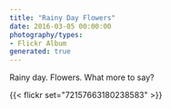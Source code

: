 ```yaml
---
title: "Rainy Day Flowers"
date: 2016-03-05 00:00:00
photography/types:
- Flickr Album
generated: true
---
```

Rainy day. Flowers. What more to say?

{{< flickr set="72157663180238583" >}}

